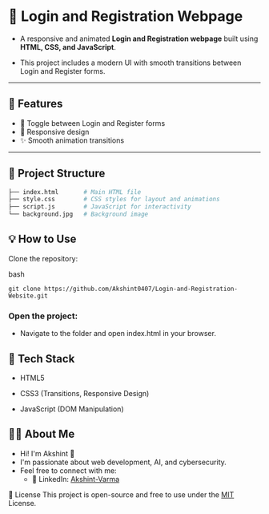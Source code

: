 # 🔐 Login and Registration Webpage

- A responsive and animated **Login and Registration webpage** built using **HTML, CSS, and JavaScript**.

- This project includes a modern UI with smooth transitions between Login and Register forms.

---

## 🌟 Features

- 🔄 Toggle between Login and Register forms
- 📱 Responsive design
- ✨ Smooth animation transitions

---

## 📁 Project Structure

```bash
├── index.html       # Main HTML file
├── style.css        # CSS styles for layout and animations
├── script.js        # JavaScript for interactivity
└── background.jpg   # Background image
```

## 💡 How to Use
Clone the repository:

bash
```
git clone https://github.com/Akshint0407/Login-and-Registration-Website.git
```

### Open the project:
- Navigate to the folder and open index.html in your browser.

## 🔧 Tech Stack
- HTML5

- CSS3 (Transitions, Responsive Design)

- JavaScript (DOM Manipulation)

## 🙋‍♂️ About Me
- Hi! I'm Akshint 👋
- I'm passionate about web development, AI, and cybersecurity.
- Feel free to connect with me:
  - 🔗 LinkedIn: [Akshint-Varma](https://www.linkedin.com/in/akshint-varma/)

📜 License
This project is open-source and free to use under the [MIT](License) License.

